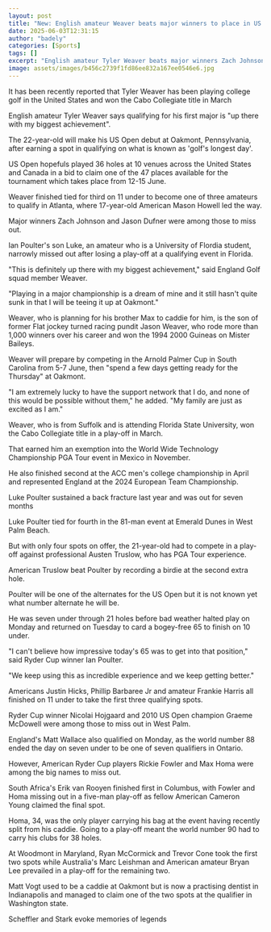 ```yaml
---
layout: post
title: "New: English amateur Weaver beats major winners to place in US Open"
date: 2025-06-03T12:31:15
author: "badely"
categories: [Sports]
tags: []
excerpt: "English amateur Tyler Weaver beats major winners Zach Johnson and Jason Dufner to a place in next week's US Open."
image: assets/images/b456c2739f1fd86ee832a167ee0546e6.jpg
---
```


It has been recently reported that Tyler Weaver has been playing college golf in the United States and won the Cabo Collegiate title in March

English amateur Tyler Weaver says qualifying for his first major is "up there with my biggest achievement".

The 22-year-old will make his US Open debut at Oakmont, Pennsylvania, after earning a spot in qualifying on what is known as 'golf's longest day'.

US Open hopefuls played 36 holes at 10 venues across the United States and Canada in a bid to claim one of the 47 places available for the tournament which takes place from 12-15 June.

Weaver finished tied for third on 11 under to become one of three amateurs to qualify in Atlanta, where 17-year-old American Mason Howell led the way.

Major winners Zach Johnson and Jason Dufner were among those to miss out.

Ian Poulter's son Luke, an amateur who is a University of Flordia student, narrowly missed out after losing a play-off at a qualifying event in Florida.

"This is definitely up there with my biggest achievement," said England Golf squad member Weaver.

"Playing in a major championship is a dream of mine and it still hasn't quite sunk in that I will be teeing it up at Oakmont."

Weaver, who is planning for his brother Max to caddie for him, is the son of former Flat jockey turned racing pundit Jason Weaver, who rode more than 1,000 winners over his career and won the 1994 2000 Guineas on Mister Baileys.

Weaver will prepare by competing in the Arnold Palmer Cup in South Carolina from 5-7 June, then "spend a few days getting ready for the Thursday" at Oakmont.

"I am extremely lucky to have the support network that I do, and none of this would be possible without them," he added. "My family are just as excited as I am."

Weaver, who is from Suffolk and is attending Florida State University, won the Cabo Collegiate title in a play-off in March.

That earned him an exemption into the World Wide Technology Championship PGA Tour event in Mexico in November.

He also finished second at the ACC men's college championship in April and represented England at the 2024 European Team Championship.

Luke Poulter sustained a back fracture last year and was out for seven months

Luke Poulter tied for fourth in the 81-man event at Emerald Dunes in West Palm Beach.

But with only four spots on offer, the 21-year-old had to compete in a play-off against professional Austen Truslow, who has PGA Tour experience.

American Truslow beat Poulter by recording a birdie at the second extra hole.

Poulter will be one of the alternates for the US Open but it is not known yet what number alternate he will be.

He was seven under through 21 holes before bad weather halted play on Monday and returned on Tuesday to card a bogey-free 65 to finish on 10 under.

"I can't believe how impressive today's 65 was to get into that position," said Ryder Cup winner Ian Poulter.

"We keep using this as incredible experience and we keep getting better."

Americans Justin Hicks, Phillip Barbaree Jr and amateur Frankie Harris all finished on 11 under to take the first three qualifying spots.

Ryder Cup winner Nicolai Hojgaard and 2010 US Open champion Graeme McDowell were among those to miss out in West Palm.

England's Matt Wallace also qualified on Monday, as the world number 88 ended the day on seven under to be one of seven qualifiers in Ontario.

However, American Ryder Cup players Rickie Fowler and Max Homa were among the big names to miss out.

South Africa's Erik van Rooyen finished first in Columbus, with Fowler and Homa missing out in a five-man play-off as fellow American Cameron Young claimed the final spot.

Homa, 34, was the only player carrying his bag at the event having recently split from his caddie. Going to a play-off meant the world number 90 had to carry his clubs for 38 holes.

At Woodmont in Maryland, Ryan McCormick and Trevor Cone took the first two spots while Australia's Marc Leishman and American amateur Bryan Lee prevailed in a play-off for the remaining two.

Matt Vogt used to be a caddie at Oakmont but is now a practising dentist in Indianapolis and managed to claim one of the two spots at the qualifier in Washington state.

Scheffler and Stark evoke memories of legends

